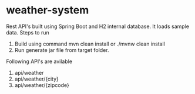 # weather-system
Rest API's built using Spring Boot and H2 internal database.
It loads sample data.
Steps to run
  1. Build using command mvn clean install or ./mvnw clean install
  2. Run generate jar file from target folder.
  
Following API's are avilable 
  1. api/weather
  2. api/weather/{city}
  3. api/weather/{zipcode}
